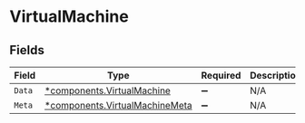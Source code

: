 # VirtualMachine


## Fields

| Field                                                                           | Type                                                                            | Required                                                                        | Description                                                                     |
| ------------------------------------------------------------------------------- | ------------------------------------------------------------------------------- | ------------------------------------------------------------------------------- | ------------------------------------------------------------------------------- |
| `Data`                                                                          | [*components.VirtualMachine](../../models/components/virtualmachine.md)         | :heavy_minus_sign:                                                              | N/A                                                                             |
| `Meta`                                                                          | [*components.VirtualMachineMeta](../../models/components/virtualmachinemeta.md) | :heavy_minus_sign:                                                              | N/A                                                                             |
